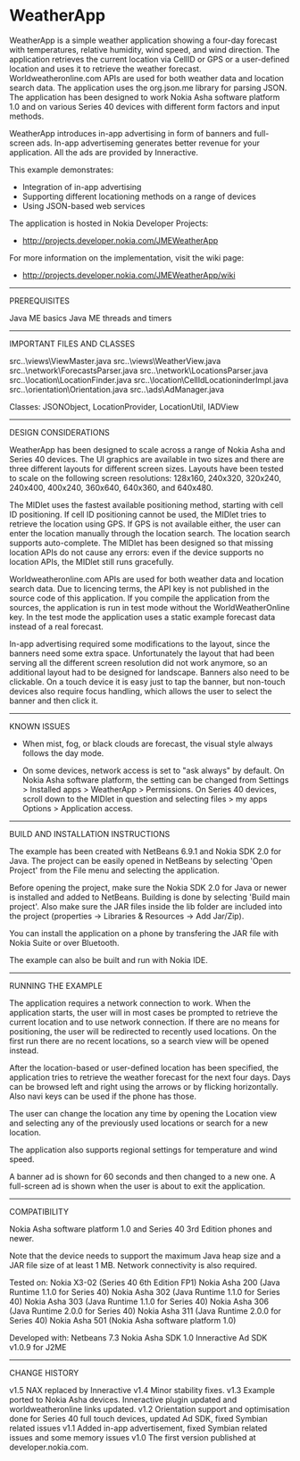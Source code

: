 WeatherApp
==========

WeatherApp is a simple weather application showing a four-day forecast with
temperatures, relative humidity, wind speed, and wind direction. The 
application retrieves the current location via CellID or GPS or a user-defined
location and uses it to retrieve the weather forecast. Worldweatheronline.com
APIs are used for both weather data and location search data. The application 
uses the org.json.me library for parsing JSON. The application has been 
designed to work Nokia Asha software platform 1.0 and on various Series 40 
devices with different form factors and input methods.

WeatherApp introduces in-app advertising in form of banners and
full-screen ads. In-app advertiseming generates better revenue for your
application. All the ads are provided by Inneractive.

This example demonstrates:
- Integration of in-app advertising
- Supporting different locationing methods on a range of devices
- Using JSON-based web services

The application is hosted in Nokia Developer Projects:
- http://projects.developer.nokia.com/JMEWeatherApp

For more information on the implementation, visit the wiki page:
- http://projects.developer.nokia.com/JMEWeatherApp/wiki

-------------------------------------------------------------------------------

PREREQUISITES

Java ME basics
Java ME threads and timers

-------------------------------------------------------------------------------

IMPORTANT FILES AND CLASSES

src\..\views\ViewMaster.java
src\..\views\WeatherView.java
src\..\network\ForecastsParser.java
src\..\network\LocationsParser.java
src\..\location\LocationFinder.java
src\..\location\CellIdLocationinderImpl.java
src\..\orientation\Orientation.java
src\..\ads\AdManager.java

Classes: JSONObject, LocationProvider, LocationUtil, IADView

-------------------------------------------------------------------------------

DESIGN CONSIDERATIONS

WeatherApp has been designed to scale across a range of Nokia Asha and Series 
40 devices. The UI graphics are available in two sizes and there are three
different layouts for different screen sizes. Layouts have been tested to scale
on the following screen resolutions: 128x160, 240x320, 320x240, 240x400,
400x240, 360x640, 640x360, and 640x480.

The MIDlet uses the fastest available positioning method, starting with cell ID
positioning. If cell ID positioning cannot be used, the MIDlet tries to
retrieve the location using GPS. If GPS is not available either, the user can
enter the location manually through the location search. The location search
supports auto-complete. The MIDlet has been designed so that missing location
APIs do not cause any errors: even if the device supports no location APIs, the
MIDlet still runs gracefully.

Worldweatheronline.com APIs are used for both weather data and location search
data. Due to licencing terms, the API key is not published in the source code
of this application. If you compile the application from the sources, the 
application is run in test mode without the WorldWeatherOnline key. In the 
test mode the application uses a static example forecast data instead of a real 
forecast.

In-app advertising required some modifications to the layout, since the banners
need some extra space. Unfortunately the layout that had been serving all the
different screen resolution did not work anymore, so an additional layout had
to be designed for landscape. Banners also need to be clickable. On a touch
device it is easy just to tap the banner, but non-touch devices also require
focus handling, which allows the user to select the banner and then click it.

-------------------------------------------------------------------------------

KNOWN ISSUES

- When mist, fog, or black clouds are forecast, the visual style always follows
  the day mode.

- On some devices, network access is set to "ask always" by default. On Nokia 
  Asha software platform, the setting can be changed from Settings > Installed 
  apps > WeatherApp > Permissions. On Series 40 devices, scroll down to the 
  MIDlet in question and selecting files > my apps Options > Application access.

-------------------------------------------------------------------------------

BUILD AND INSTALLATION INSTRUCTIONS

The example has been created with NetBeans 6.9.1 and Nokia SDK 2.0 for Java.
The project can be easily opened in NetBeans by selecting 'Open Project' 
from the File menu and selecting the application. 

Before opening the project, make sure the Nokia SDK 2.0 for Java or newer is 
installed and added to NetBeans. Building is done by selecting 'Build main 
project'. Also make sure the JAR files inside the lib folder are included
into the project (properties -> Libraries & Resources -> Add Jar/Zip).

You can install the application on a phone by transfering the JAR file 
with Nokia Suite or over Bluetooth.

The example can also be built and run with Nokia IDE.

-------------------------------------------------------------------------------

RUNNING THE EXAMPLE

The application requires a network connection to work. When the
application starts, the user will in most cases be prompted to retrieve the
current location and to use network connection. If there are no means for 
positioning, the user will be redirected to recently used locations. On the
first run there are no recent locations, so a search view will be opened 
instead.

After the location-based or user-defined location has been specified, the 
application tries to retrieve the weather forecast for the next four days.
Days can be browsed left and right using the arrows or by flicking 
horizontally. Also navi keys can be used if the phone has those.

The user can change the location any time by opening the Location view and 
selecting any of the previously used locations or search for a new location.

The application also supports regional settings for temperature and wind speed.

A banner ad is shown for 60 seconds and then changed to a new one. A 
full-screen ad is shown when the user is about to exit the application.

-------------------------------------------------------------------------------

COMPATIBILITY

Nokia Asha software platform 1.0 and Series 40 3rd Edition phones and newer.

Note that the device needs to support the maximum Java heap size and a JAR file
size of at least 1 MB. Network connectivity is also required.

Tested on:
Nokia X3-02 (Series 40 6th Edition FP1)
Nokia Asha 200 (Java Runtime 1.1.0 for Series 40)
Nokia Asha 302 (Java Runtime 1.1.0 for Series 40)
Nokia Asha 303 (Java Runtime 1.1.0 for Series 40)
Nokia Asha 306 (Java Runtime 2.0.0 for Series 40)
Nokia Asha 311 (Java Runtime 2.0.0 for Series 40)
Nokia Asha 501 (Nokia Asha software platform 1.0)

Developed with:
Netbeans 7.3
Nokia Asha SDK 1.0
Inneractive Ad SDK v1.0.9 for J2ME

-------------------------------------------------------------------------------

CHANGE HISTORY

v1.5 NAX replaced by Inneractive
v1.4 Minor stability fixes.
v1.3 Example ported to Nokia Asha devices. Inneractive plugin updated and
     worldweatheronline links updated.
v1.2 Orientation support and optimisation done for Series 40 full touch devices, 
     updated Ad SDK, fixed Symbian related issues
v1.1 Added in-app advertisement, fixed Symbian related issues and some memory 
     issues
v1.0 The first version published at developer.nokia.com.

